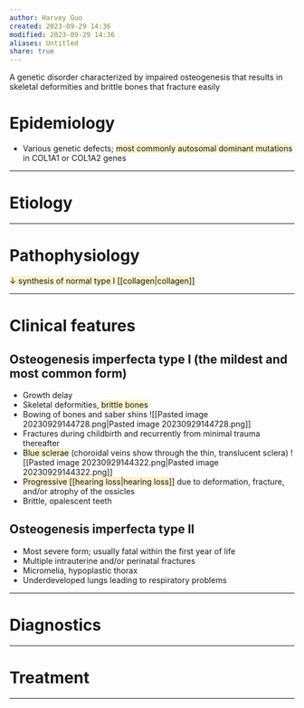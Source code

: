 ```yaml
---
author: Harvey Guo
created: 2023-09-29 14:36
modified: 2023-09-29 14:36
aliases: Untitled
share: true
---
```

A genetic disorder characterized by impaired osteogenesis that results in skeletal deformities and brittle bones that fracture easily
# Epidemiology
- Various genetic defects; <span style="background:rgba(240, 200, 0, 0.2)">most commonly autosomal dominant mutations</span> in COL1A1 or COL1A2 genes

---
# Etiology


---
# Pathophysiology
<span style="background:rgba(240, 200, 0, 0.2)">↓ synthesis of normal type I [[collagen|collagen]]</span>

---
# Clinical features
## Osteogenesis imperfecta type I (the mildest and most common form)
- Growth delay
- Skeletal deformities, <span style="background:rgba(240, 200, 0, 0.2)">brittle bones</span>
- Bowing of bones and saber shins ![[Pasted image 20230929144728.png|Pasted image 20230929144728.png]]
- Fractures during childbirth  and recurrently from minimal trauma thereafter
- <span style="background:rgba(240, 200, 0, 0.2)">Blue sclerae</span> (choroidal veins show through the thin, translucent sclera) ![[Pasted image 20230929144322.png|Pasted image 20230929144322.png]]
- <span style="background:rgba(240, 200, 0, 0.2)">Progressive [[hearing loss|hearing loss]]</span> due to deformation, fracture, and/or atrophy of the ossicles
- Brittle, opalescent teeth
## Osteogenesis imperfecta type II
- Most severe form; usually fatal within the first year of life
- Multiple intrauterine and/or perinatal fractures
- Micromelia, hypoplastic thorax
- Underdeveloped lungs leading to respiratory problems

---
# Diagnostics


---
# Treatment


---
